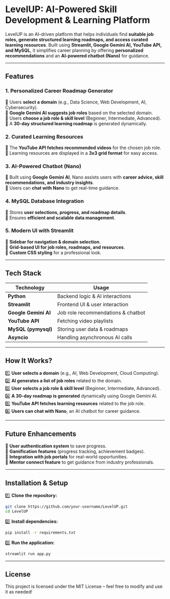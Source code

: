 # LevelUP: AI-Powered Skill Development & Learning Platform  

LevelUP is an AI-driven platform that helps individuals find **suitable job roles, generate structured learning roadmaps, and access curated learning resources**. Built using **Streamlit, Google Gemini AI, YouTube API, and MySQL**, it simplifies career planning by offering **personalized recommendations** and an **AI-powered chatbot (Nano)** for guidance.  

---

## Features  

### 1. **Personalized Career Roadmap Generator**  
🔹 Users **select a domain** (e.g., Data Science, Web Development, AI, Cybersecurity).  
🔹 **Google Gemini AI suggests job roles** based on the selected domain.  
🔹 Users **choose a job role & skill level** (Beginner, Intermediate, Advanced).  
🔹 A **30-day structured learning roadmap** is generated dynamically.  

### 2. **Curated Learning Resources**  
🔹 The **YouTube API fetches recommended videos** for the chosen job role.  
🔹 Learning resources are displayed in a **3x3 grid format** for easy access.  

### 3. **AI-Powered Chatbot (Nano)**  
🔹 Built using **Google Gemini AI**, Nano assists users with **career advice, skill recommendations, and industry insights**.  
🔹 Users can **chat with Nano** to get real-time guidance.  

### 4. **MySQL Database Integration**  
🔹 Stores **user selections, progress, and roadmap details**.  
🔹 Ensures **efficient and scalable data management**.  

### 5. **Modern UI with Streamlit**  
🔹 **Sidebar for navigation & domain selection**.  
🔹 **Grid-based UI for job roles, roadmaps, and resources**.  
🔹 **Custom CSS styling** for a professional look.  

---

## Tech Stack  

| **Technology** | **Usage** |
|--------------|------------|
| **Python** | Backend logic & AI interactions |
| **Streamlit** | Frontend UI & user interaction |
| **Google Gemini AI** | Job role recommendations & chatbot |
| **YouTube API** | Fetching video playlists |
| **MySQL (pymysql)** | Storing user data & roadmaps |
| **Asyncio** | Handling asynchronous AI calls |

---

## How It Works?  

1️⃣ **User selects a domain** (e.g., AI, Web Development, Cloud Computing).  
2️⃣ **AI generates a list of job roles** related to the domain.  
3️⃣ **User selects a job role & skill level** (Beginner, Intermediate, Advanced).  
4️⃣ **A 30-day roadmap is generated** dynamically using Google Gemini AI.  
5️⃣ **YouTube API fetches learning resources** related to the job role.  
6️⃣ **Users can chat with Nano**, an AI chatbot for career guidance.  

---

## Future Enhancements  

🔹 **User authentication system** to save progress.  
🔹 **Gamification features** (progress tracking, achievement badges).  
🔹 **Integration with job portals** for real-world opportunities.  
🔹 **Mentor connect feature** to get guidance from industry professionals.  

---

## Installation & Setup  

1️⃣ **Clone the repository:**  
```bash
git clone https://github.com/your-username/LevelUP.git
cd LevelUP
```
2️⃣ **Install dependencies:** 
```bash
pip install -r requirements.txt
```
3️⃣ **Run the application:**

```bash
streamlit run app.py
```

---

## License
This project is licensed under the MIT License – feel free to modify and use it as needed!
